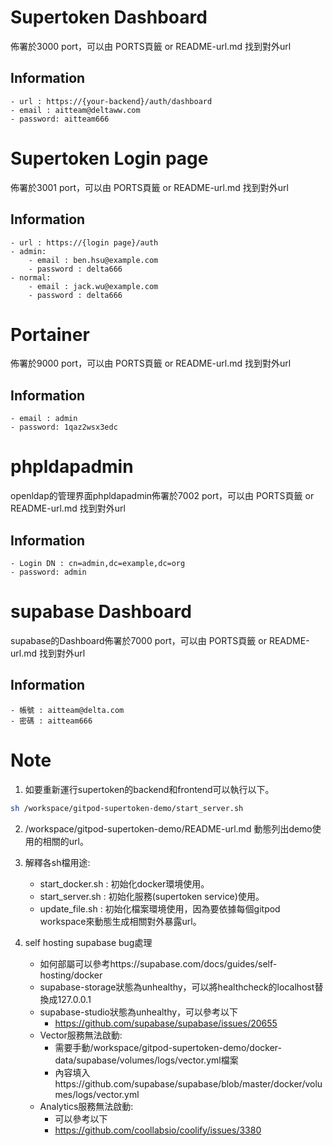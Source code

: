 # Supertoken Dashboard 
佈署於3000 port，可以由 PORTS頁籤 or README-url.md 找到對外url  
  
## Information 
    - url : https://{your-backend}/auth/dashboard  
    - email : aitteam@deltaww.com   
    - password: aitteam666  
  
# Supertoken Login page 
佈署於3001 port，可以由 PORTS頁籤 or README-url.md 找到對外url  

## Information  
    - url : https://{login page}/auth  
    - admin:
        - email : ben.hsu@example.com
        - password : delta666 
    - normal:
        - email : jack.wu@example.com
        - password : delta666
  
# Portainer
佈署於9000 port，可以由 PORTS頁籤 or README-url.md 找到對外url  

## Information  
    - email : admin  
    - password: 1qaz2wsx3edc  

# phpldapadmin
openldap的管理界面phpldapadmin佈署於7002 port，可以由 PORTS頁籤 or README-url.md 找到對外url  

## Information  
    - Login DN : cn=admin,dc=example,dc=org  
    - password: admin 

# supabase Dashboard
supabase的Dashboard佈署於7000 port，可以由 PORTS頁籤 or README-url.md 找到對外url  

## Information  
    - 帳號 : aitteam@delta.com
    - 密碼 : aitteam666 
  
# Note  
1. 如要重新運行supertoken的backend和frontend可以執行以下。  
  
```bash  
sh /workspace/gitpod-supertoken-demo/start_server.sh  
```  
2. /workspace/gitpod-supertoken-demo/README-url.md 動態列出demo使用的相關的url。  
  
3. 解釋各sh檔用途:  
    - start_docker.sh : 初始化docker環境使用。  
    - start_server.sh : 初始化服務(supertoken service)使用。  
    - update_file.sh : 初始化檔案環境使用，因為要依據每個gitpod workspace來動態生成相關對外暴露url。 

4. self hosting supabase bug處理 
    - 如何部屬可以參考https://supabase.com/docs/guides/self-hosting/docker
    - supabase-storage狀態為unhealthy，可以將healthcheck的localhost替換成127.0.0.1
    - supabase-studio狀態為unhealthy，可以參考以下
        - https://github.com/supabase/supabase/issues/20655
    - Vector服務無法啟動:
        - 需要手動/workspace/gitpod-supertoken-demo/docker-data/supabase/volumes/logs/vector.yml檔案
        - 內容填入https://github.com/supabase/supabase/blob/master/docker/volumes/logs/vector.yml
    - Analytics服務無法啟動:
        - 可以參考以下
        - https://github.com/coollabsio/coolify/issues/3380
